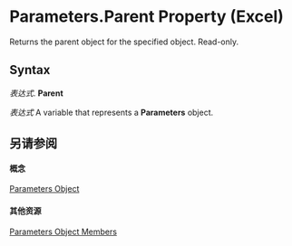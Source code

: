
# Parameters.Parent Property (Excel)

Returns the parent object for the specified object. Read-only.


## Syntax

 _表达式_. **Parent**

 _表达式_ A variable that represents a **Parameters** object.


## 另请参阅


#### 概念


[Parameters Object](d67147f1-d587-a9e4-ed8e-8a1140e8a868.md)
#### 其他资源


[Parameters Object Members](http://msdn.microsoft.com/library/30ddf56e-ec82-b61c-2c17-adcf4507070a%28Office.15%29.aspx)